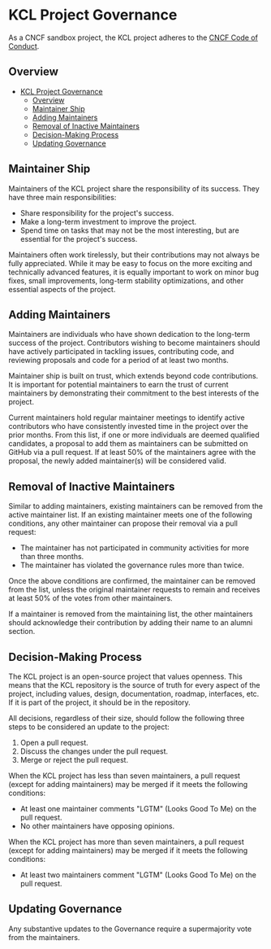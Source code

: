 # KCL Project Governance

As a CNCF sandbox project, the KCL project adheres to the [CNCF Code of Conduct](https://github.com/cncf/foundation/blob/master/code-of-conduct.md).

## Overview

- [KCL Project Governance](#kcl-project-governance)
  - [Overview](#overview)
  - [Maintainer Ship](#maintainer-ship)
  - [Adding Maintainers](#adding-maintainers)
  - [Removal of Inactive Maintainers](#removal-of-inactive-maintainers)
  - [Decision-Making Process](#decision-making-process)
  - [Updating Governance](#updating-governance)

## Maintainer Ship

Maintainers of the KCL project share the responsibility of its success. They have three main responsibilities:

+ Share responsibility for the project's success.
+ Make a long-term investment to improve the project.
+ Spend time on tasks that may not be the most interesting, but are essential for the project's success.

Maintainers often work tirelessly, but their contributions may not always be fully appreciated. While it may be easy to focus on the more exciting and technically advanced features, it is equally important to work on minor bug fixes, small improvements, long-term stability optimizations, and other essential aspects of the project.

## Adding Maintainers

Maintainers are individuals who have shown dedication to the long-term success of the project. Contributors wishing to become maintainers should have actively participated in tackling issues, contributing code, and reviewing proposals and code for a period of at least two months.

Maintainer ship is built on trust, which extends beyond code contributions. It is important for potential maintainers to earn the trust of current maintainers by demonstrating their commitment to the best interests of the project.

Current maintainers hold regular maintainer meetings to identify active contributors who have consistently invested time in the project over the prior months. From this list, if one or more individuals are deemed qualified candidates, a proposal to add them as maintainers can be submitted on GitHub via a pull request. If at least 50% of the maintainers agree with the proposal, the newly added maintainer(s) will be considered valid.

## Removal of Inactive Maintainers

Similar to adding maintainers, existing maintainers can be removed from the active maintainer list. If an existing maintainer meets one of the following conditions, any other maintainer can propose their removal via a pull request:

+ The maintainer has not participated in community activities for more than three months.
+ The maintainer has violated the governance rules more than twice.

Once the above conditions are confirmed, the maintainer can be removed from the list, unless the original maintainer requests to remain and receives at least 50% of the votes from other maintainers.

If a maintainer is removed from the maintaining list, the other maintainers should acknowledge their contribution by adding their name to an alumni section.

## Decision-Making Process

The KCL project is an open-source project that values openness. This means that the KCL repository is the source of truth for every aspect of the project, including values, design, documentation, roadmap, interfaces, etc. If it is part of the project, it should be in the repository.

All decisions, regardless of their size, should follow the following three steps to be considered an update to the project:

1. Open a pull request.
2. Discuss the changes under the pull request.
3. Merge or reject the pull request.

When the KCL project has less than seven maintainers, a pull request (except for adding maintainers) may be merged if it meets the following conditions:

+ At least one maintainer comments "LGTM" (Looks Good To Me) on the pull request.
+ No other maintainers have opposing opinions.

When the KCL project has more than seven maintainers, a pull request (except for adding maintainers) may be merged if it meets the following conditions:

+ At least two maintainers comment "LGTM" (Looks Good To Me) on the pull request.

## Updating Governance

Any substantive updates to the Governance require a supermajority vote from the maintainers.
